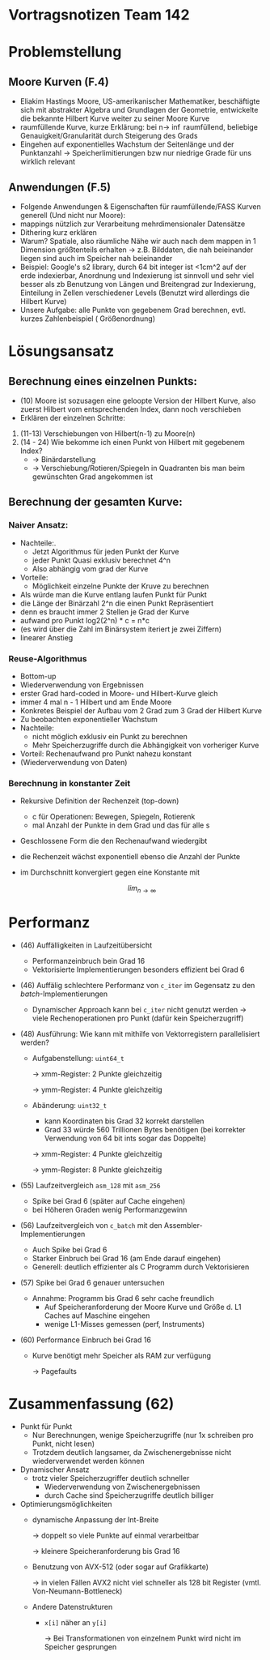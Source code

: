 # Vortragsnotizen Team 142

# Problemstellung

## Moore Kurven (F.4)

- Eliakim Hastings Moore, US-amerikanischer Mathematiker, beschäftigte sich mit abstrakter Algebra und Grundlagen der Geometrie, entwickelte die bekannte Hilbert Kurve weiter zu seiner Moore Kurve
- raumfüllende Kurve, kurze Erklärung: bei n→ $\inf$ raumfüllend, beliebige Genauigkeit/Granularität durch Steigerung des Grads
- Eingehen auf exponentielles Wachstum der Seitenlänge  und der Punktanzahl → Speicherlimitierungen bzw nur niedrige Grade für uns wirklich relevant

## Anwendungen (F.5)

- Folgende Anwendungen & Eigenschaften für raumfüllende/FASS Kurven generell (Und nicht nur Moore):
- mappings nützlich zur Verarbeitung mehrdimensionaler Datensätze
- Dithering kurz erklären
- Warum? Spatiale, also räumliche Nähe wir auch nach dem mappen in 1 Dimension größtenteils erhalten → z.B. Bilddaten, die nah beieinander liegen sind auch im Speicher nah beieinander
- Beispiel: Google's s2 library, durch 64 bit integer ist <1cm^2 auf der erde indexierbar, Anordnung und Indexierung ist sinnvoll und sehr viel besser als zb Benutzung von Längen und Breitengrad zur Indexierung, Einteilung in Zellen verschiedener Levels (Benutzt wird allerdings die Hilbert Kurve)
- Unsere Aufgabe: alle Punkte von gegebenem Grad berechnen, evtl. kurzes Zahlenbeispiel ( Größenordnung)

# Lösungsansatz

## Berechnung eines einzelnen Punkts:

- (10) Moore ist sozusagen eine geloopte Version der Hilbert Kurve, also zuerst Hilbert vom entsprechenden Index, dann noch verschieben
- Erklären der einzelnen Schritte:
1. (11-13) Verschiebungen von Hilbert(n-1) zu Moore(n)
2. (14 - 24) Wie bekomme ich einen Punkt von Hilbert mit gegebenem Index?
    - → Binärdarstellung
    - → Verschiebung/Rotieren/Spiegeln in Quadranten bis man beim gewünschten Grad angekommen ist

## Berechnung der gesamten Kurve:

### Naiver Ansatz:

- Nachteile:.
    - Jetzt Algorithmus für jeden Punkt der Kurve
    - jeder Punkt Quasi exklusiv berechnet 4^n
    - Also abhängig vom grad der Kurve
- Vorteile:
    - Möglichkeit einzelne Punkte der Kruve zu berechnen
- Als würde man die Kurve entlang laufen Punkt für Punkt
- die Länge der Binärzahl 2^n die einen Punkt Repräsentiert
- denn es braucht immer 2 Stellen je Grad der Kurve
- aufwand pro Punkt log2(2^n) * c = n*c
- (es wird über die Zahl im Binärsystem iteriert je zwei Ziffern)
- linearer Anstieg

### Reuse-Algorithmus

- Bottom-up
- Wiederverwendung von Ergebnissen
- erster Grad hard-coded in Moore- und Hilbert-Kurve gleich
- immer 4 mal n - 1 Hilbert und am Ende Moore
- Konkretes Beispiel der Aufbau vom 2 Grad zum 3 Grad der Hilbert Kurve
- Zu beobachten exponentieller Wachstum
- Nachteile:
    - nicht möglich exklusiv ein Punkt zu berechnen
    - Mehr Speicherzugriffe durch die Abhängigkeit von vorheriger Kurve
- Vorteil: Rechenaufwand pro Punkt nahezu konstant
- (Wiederverwendung von Daten)

### Berechnung in konstanter Zeit

- Rekursive Definition der Rechenzeit (top-down)
    - c für Operationen: Bewegen, Spiegeln, Rotierenk
    - mal Anzahl der Punkte in dem Grad und das für alle s
- Geschlossene Form die den Rechenaufwand wiedergibt
- die Rechenzeit wächst exponentiell ebenso die Anzahl der Punkte
- im Durchschnitt konvergiert gegen eine Konstante mit

    $$ lim_{n\to\infty} $$

# Performanz

- (46) Auffälligkeiten in Laufzeitübersicht
    - Performanzeinbruch bein Grad 16
    - Vektorisierte Implementierungen besonders effizient bei Grad 6
- (46) Auffälig schlechtere Performanz von `c_iter` im Gegensatz zu den *batch*-Implementierungen
    - Dynamischer Approach kann bei `c_iter` nicht genutzt werden → viele Rechenoperationen pro Punkt (dafür kein Speicherzugriff)
- (48) Ausführung: Wie kann mit mithilfe von Vektorregistern parallelisiert werden?
    - Aufgabenstellung: `uint64_t`

        → xmm-Register: 2 Punkte gleichzeitig

        → ymm-Register: 4 Punkte gleichzeitig

    - Abänderung: `uint32_t`
        - kann Koordinaten bis Grad 32 korrekt darstellen
        - Grad 33 würde 560 Trillionen Bytes benötigen (bei korrekter Verwendung von 64 bit ints sogar das Doppelte)

        → xmm-Register: 4 Punkte gleichzeitig

        → ymm-Register: 8 Punkte gleichzeitig

- (55) Laufzeitvergleich `asm_128` mit `asm_256`
    - Spike bei Grad 6 (später auf Cache eingehen)
    - bei Höheren Graden wenig Performanzgewinn
- (56) Laufzeitvergleich von `c_batch` mit den Assembler-Implementierungen
    - Auch Spike bei Grad 6
    - Starker Einbruch bei Grad 16 (am Ende darauf eingehen)
    - Generell: deutlich effizienter als C Programm durch Vektorisieren
- (57) Spike bei Grad 6 genauer untersuchen
    - Annahme: Programm bis Grad 6 sehr cache freundlich
        - Auf Speicheranforderung der Moore Kurve und Größe d. L1 Caches auf Maschine eingehen
        - wenige L1-Misses gemessen (perf, Instruments)
- (60) Performance Einbruch bei Grad 16
    - Kurve benötigt mehr Speicher als RAM zur verfügung

        → Pagefaults

# Zusammenfassung (62)

- Punkt für Punkt
    - Nur Berechnungen, wenige Speicherzugriffe (nur 1x schreiben pro Punkt, nicht lesen)
    - Trotzdem deutlich langsamer, da Zwischenergebnisse nicht wiederverwendet werden können
- Dynamischer Ansatz
    - trotz vieler Speicherzugriffer deutlich schneller
        - Wiederverwendung von Zwischenergebnissen
        - durch Cache sind Speicherzugriffe deutlich billiger
- Optimierungsmöglichkeiten
    - dynamische Anpassung der Int-Breite

        → doppelt so viele Punkte auf einmal verarbeitbar

        → kleinere Speicheranforderung bis Grad 16

    - Benutzung von AVX-512 (oder sogar auf Grafikkarte)

        → in vielen Fällen AVX2 nicht viel schneller als 128 bit Register (vmtl. Von-Neumann-Bottleneck)

    - Andere Datenstrukturen
        - `x[i]` näher an `y[i]`

            → Bei Transformationen von einzelnem Punkt wird nicht im Speicher gesprungen